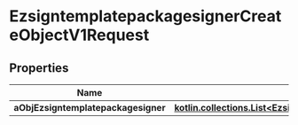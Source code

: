 
# EzsigntemplatepackagesignerCreateObjectV1Request

## Properties
| Name | Type | Description | Notes |
| ------------ | ------------- | ------------- | ------------- |
| **aObjEzsigntemplatepackagesigner** | [**kotlin.collections.List&lt;EzsigntemplatepackagesignerRequestCompound&gt;**](EzsigntemplatepackagesignerRequestCompound.md) |  |  |



